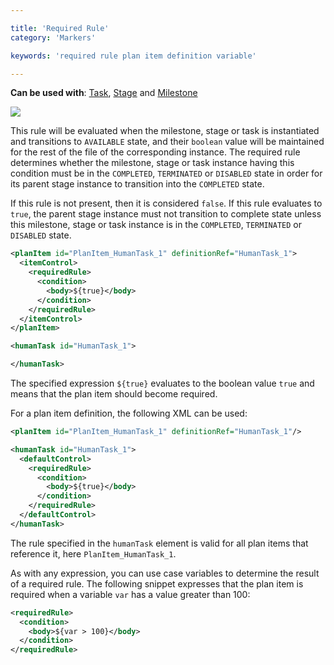 ```yaml
---

title: 'Required Rule'
category: 'Markers'

keywords: 'required rule plan item definition variable'

---
```


**Can be used with**: [Task](ref:#tasks), [Stage](ref:#grouping-tasks-stage) and [Milestone](ref:#milestones-milestone)

<img class="img-responsive" src="ref:asset:/assets/cmmn/required-marker.png"/>

This rule will be evaluated when the milestone, stage or task is instantiated and transitions to <code>AVAILABLE</code> state, and their <code>boolean</code> value will be maintained for the rest of the file of the corresponding instance. The required rule determines whether the milestone, stage or task instance having this condition must be in the <code>COMPLETED</code>, <code>TERMINATED</code> or <code>DISABLED</code> state in order for its parent stage instance to transition into the <code>COMPLETED</code> state.

If this rule is not present, then it is considered <code>false</code>. If this rule evaluates to <code>true</code>, the parent stage instance must not transition to complete state unless this milestone, stage or task instance is in the <code>COMPLETED</code>, <code>TERMINATED</code> or <code>DISABLED</code> state.

```xml
<planItem id="PlanItem_HumanTask_1" definitionRef="HumanTask_1">
  <itemControl>
    <requiredRule>
      <condition>
        <body>${true}</body>
      </condition>
    </requiredRule>
  </itemControl>
</planItem>

<humanTask id="HumanTask_1">

</humanTask>
```

The specified expression `${true}` evaluates to the boolean value `true` and means that the plan item should become required.

For a plan item definition, the following XML can be used:

```xml
<planItem id="PlanItem_HumanTask_1" definitionRef="HumanTask_1"/>

<humanTask id="HumanTask_1">
  <defaultControl>
    <requiredRule>
      <condition>
        <body>${true}</body>
      </condition>
    </requiredRule>
  </defaultControl>
</humanTask>
```

The rule specified in the `humanTask` element is valid for all plan items that reference it, here `PlanItem_HumanTask_1`.

As with any expression, you can use case variables to determine the result of a required rule. The following snippet expresses that the plan item is required when a variable `var` has a value greater than 100:

```xml
<requiredRule>
  <condition>
    <body>${var > 100}</body>
  </condition>
</requiredRule>
```
